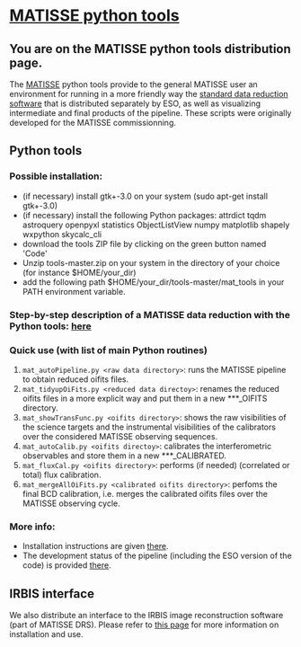 # [MATISSE python tools](https://github.com/Matisse-Consortium/tools/wiki)

## You are on the MATISSE python tools distribution page.
The [MATISSE](http://www.eso.org/sci/facilities/paranal/instruments/matisse.html) python tools provide to the general MATISSE user an environment for running in a more friendly way the [standard data reduction software](http://www.eso.org/sci/software/pipelines/matisse/matisse-pipe-recipes.html) that is distributed separately by ESO, as well as visualizing intermediate and final products of the pipeline. These scripts were originally developed for the MATISSE commissionning. 

## Python tools

### Possible installation:
[`pip install git+https://github.com/Matisse-Consortium/tools.git`]:#
- (if necessary) install gtk+-3.0 on your system (sudo apt-get install gtk+-3.0)
- (if necessary) install the following Python packages: attrdict tqdm astroquery openpyxl statistics ObjectListView numpy matplotlib shapely wxpython skycalc_cli
- download the tools ZIP file by clicking on the green button named 'Code'
- Unzip tools-master.zip on your system in the directory of your choice (for instance $HOME/your_dir)
- add the following path $HOME/your_dir/tools-master/mat_tools in your PATH environment variable.

### Step-by-step description of a MATISSE data reduction with the Python tools: [here](https://github.com/Matisse-Consortium/tools/wiki/Getting-Started) 

### Quick use (with list of main Python routines)
1. `mat_autoPipeline.py <raw data directory>`: runs the MATISSE pipeline to obtain reduced oifits files.  
2. `mat_tidyupOiFits.py <reduced data directoy>`: renames the reduced oifits files in a more explicit way and put them in a new ***_OIFITS directory.
3. `mat_showTransFunc.py <oifits directory>`: shows the raw visibilities of the science targets and the instrumental visibilities of the calibrators over the considered MATISSE observing sequences.
3. `mat_autoCalib.py <oifits directoy>`: calibrates the interferometric observables and store them in a new ***_CALIBRATED.
4. `mat_fluxCal.py <oifits directory>`: performs (if needed) (correlated or total) flux calibration.
5. `mat_mergeAllOiFits.py <calibrated oifits directory>`: perfoms the final BCD calibration, i.e. merges the calibrated oifits files over the MATISSE observing cycle.

### More info:
- Installation instructions are given [there](https://github.com/Matisse-Consortium/tools/wiki/Installation).
- The development status of the pipeline (including the ESO version of the code) is provided [there](https://github.com/Matisse-Consortium/tools/wiki/Known-bugs-and-development-plan).

## IRBIS interface

We also distribute an interface to the IRBIS image reconstruction software (part of MATISSE DRS). Please refer to [this page](https://github.com/Matisse-Consortium/tools/tree/master/imarec) for more information on installation and use.
